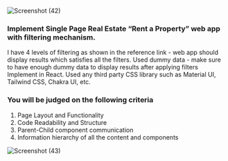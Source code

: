 ![Screenshot (42)](https://github.com/sumitkumar7255/Real-State-Project/assets/135310792/84f169da-80bf-4e1a-957b-584fdd32fedc)


### Implement Single Page Real Estate “Rent a Property” web app with filtering mechanism.

I have 4 levels of filtering as shown in the reference link - web app should display results which satisfies all the filters.
Used dummy data - make sure to have enough dummy data to display results after applying filters
Implement in React.
Used any third party CSS library such as Material UI, Tailwind CSS, Chakra UI, etc.


### You will be judged on the following criteria

1. Page Layout and Functionality
2. Code Readability and Structure
3. Parent-Child component communication
4. Information hierarchy of all the content and
 components


![Screenshot (43)](https://github.com/sumitkumar7255/Real-State-Project/assets/135310792/db720afe-4c6c-45b9-9d4b-65effe7e44bf)
